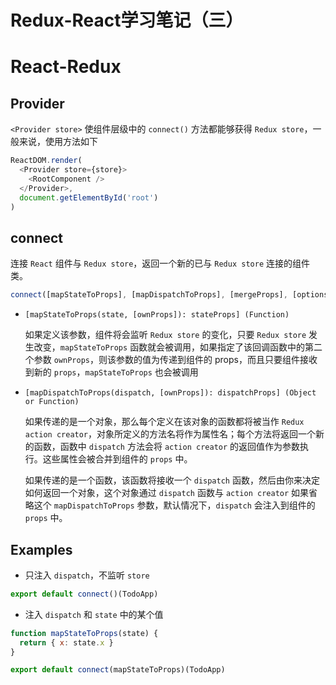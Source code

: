 # Redux-React学习笔记（三）

# React-Redux

## Provider
`<Provider store>` 使组件层级中的 `connect()` 方法都能够获得 `Redux store`，一般来说，使用方法如下

```javascript
ReactDOM.render(
  <Provider store={store}>
    <RootComponent />
  </Provider>,
  document.getElementById('root')
)
```

## connect

连接 `React` 组件与 `Redux store`，返回一个新的已与 `Redux store` 连接的组件类。

```javascript
connect([mapStateToProps], [mapDispatchToProps], [mergeProps], [options])
```
* `[mapStateToProps(state, [ownProps]): stateProps] (Function)` 
  
  如果定义该参数，组件将会监听 `Redux store` 的变化，只要 `Redux store` 发生改变，`mapStateToProps` 函数就会被调用，如果指定了该回调函数中的第二个参数 `ownProps`，则该参数的值为传递到组件的 props，而且只要组件接收到新的 `props`，`mapStateToProps` 也会被调用

* `[mapDispatchToProps(dispatch, [ownProps]): dispatchProps] (Object or Function)`

    如果传递的是一个对象，那么每个定义在该对象的函数都将被当作 `Redux action creator`，对象所定义的方法名将作为属性名；每个方法将返回一个新的函数，函数中 `dispatch` 方法会将 `action creator` 的返回值作为参数执行。这些属性会被合并到组件的 `props` 中。

    如果传递的是一个函数，该函数将接收一个 `dispatch` 函数，然后由你来决定如何返回一个对象，这个对象通过 `dispatch` 函数与 `action creator` 如果省略这个 `mapDispatchToProps` 参数，默认情况下，`dispatch` 会注入到组件的 `props` 中。

## Examples

* 只注入 `dispatch`，不监听 `store`
```js
export default connect()(TodoApp)
```

* 注入 `dispatch` 和 `state` 中的某个值
```js
function mapStateToProps(state) {
  return { x: state.x }
}

export default connect(mapStateToProps)(TodoApp)
```